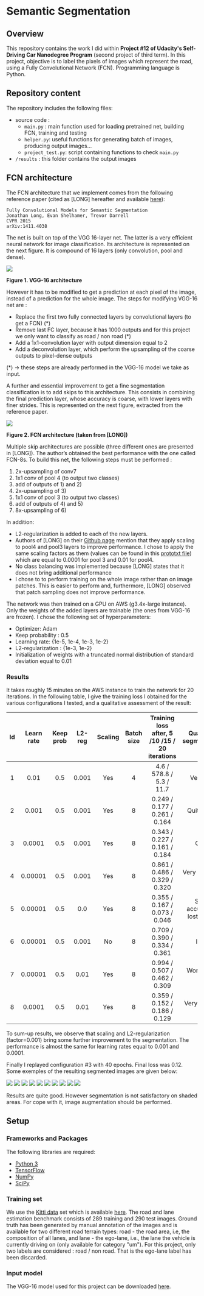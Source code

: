 ﻿# Semantic Segmentation

## Overview
This repository contains the work I did within **Project #12 of Udacity's Self-Driving Car Nanodegree Program** (second project of third term). In this project, objective is to label the pixels of images which represent the road, using a Fully Convolutional Network (FCN). Programming language is Python.

## Repository content
The repository includes the following files:

 - source code :
	 - `main.py` : main function used for loading pretrained net, building FCN, training and testing
	 - `helper.py`:  useful functions for generating batch of images, producing output images...
	- `project_test.py`: script containing functions to check `main.py`
- `/results` : this folder contains the output images  

## FCN architecture

The FCN architecture that we implement comes from the following reference paper (cited as [LONG] hereafter and available [here]( https://people.eecs.berkeley.edu/~jonlong/long_shelhamer_fcn.pdf)):

    Fully Convolutional Models for Semantic Segmentation
    Jonathan Long, Evan Shelhamer, Trevor Darrell
    CVPR 2015
    arXiv:1411.4038

The net is built on top of the VGG 16-layer net. The latter is a very efficient neural network for image classification. Its architecture is represented on the next figure. It is compound of 16 layers (only convolution, pool and dense).

![](./vgg16.png)

**Figure 1. VGG-16 architecture**

 However it has to be modified to get a prediction at each pixel of the image, instead of a prediction for the whole image.
The steps for modifying VGG-16 net are : 
-	Replace the first two fully connected layers by convolutional layers (to get a FCN) (*)
-	Remove last FC layer, because it has 1000 outputs and for this project we only want to classify as road / non road (*)
-	Add a 1x1-convolution layer with output dimension equal to 2
-	Add a deconvolution layer, which perform the upsampling of the coarse outputs to pixel-dense outputs

(*) -> these steps are already performed in the VGG-16 model we take as input. 

A further and essential improvement to get a fine segmentation classification is to add skips to this architecture. This consists in combining the final prediction layer, whose accuracy is coarse, with lower layers with finer strides. This is represented on the next figure, extracted from the reference paper.

![](./fcn.png)

**Figure 2. FCN architecture (taken from [LONG])**

Multiple skip architectures are possible (three different ones are presented in [LONG]). The author’s obtained the best performance with the one called FCN-8s. To build this net, the following steps must be performed :
1) 2x-upsampling of conv7
2) 1x1 conv of pool 4 (to output two classes)
3) add of outputs of 1) and 2)
4) 2x-upsampling of 3)
5) 1x1 conv of pool 3 (to output two classes)
6) add of outputs of 4) and 5)
7) 8x-upsampling of 6)

In addition:
- L2-regularization is added to each of the new layers. 
- Authors of [LONG] on their [Github page](https://github.com/shelhamer/fcn.berkeleyvision.org) mention that they apply scaling to pool4 and pool3 layers to improve performance. I chose to apply the same scaling factors as them (values can be found in this [prototxt file](https://github.com/shelhamer/fcn.berkeleyvision.org/blob/master/voc-fcn8s-atonce/train.prototxt)) which are equal to 0.0001 for pool 3 and 0.01 for pool4.
- No class balancing was implemented because [LONG] states that it does not bring additional performance
- I chose to to perform training on the whole image rather than on image patches. This is easier to perform and, furthermore, [LONG] observed that patch sampling does not improve performance.

The network was then trained on a GPU on AWS (g3.4x-large instance). Only the weights of the added layers are trainable (the ones from VGG-16 are frozen).
I chose the following set of hyperparameters:
-	Optimizer: Adam
-	Keep probability : 0.5
-	Learning rate: {1e-5, 1e-4, 1e-3, 1e-2}
-	L2-regularization : {1e-3, 1e-2}
-	Initialization of weights with a truncated normal distribution of standard deviation equal to 0.01


### Results
It takes roughly 15 minutes on the AWS instance to train the network for 20 iterations.
In the following table, I give the training loss I obtained for the various configurations I tested, and a qualitative assessment of the result:

| Id | Learn rate|Keep prob|L2-reg|Scaling|Batch size| Training loss after, 5 /10 /15 / 20 iterations| Quality of segmentation|
|:-----:|:-----:|:-----:|:-----:|:-----:|:-----:|:-----:|:--:|
|1|0.01|0.5|0.001|Yes|4| 4.6 / 578.8 / 5.3 / 11.7 | Very bad|
|2|0.001|0.5|0.001|Yes|8| 0.249 / 0.177 / 0.261 / 0.164 | Quite good |
|3|0.0001|0.5|0.001|Yes|8| 0.343 / 0.227 / 0.161 / 0.184 | Good |
|4|0.00001|0.5|0.001|Yes|8| 0.861 / 0.486 / 0.329 / 0.320 | Very similar to #3 |
|5|0.00001|0.5|0.0|Yes|8| 0.355 / 0.167 / 0.073 / 0.046 | Some accuracy is lost wrt #4|
|6|0.00001|0.5|0.001|No|8| 0.709 / 0.390 / 0.334 / 0.361 |Idem  |
|7|0.00001|0.5|0.01|Yes|8| 0.994 / 0.507 / 0.462 / 0.309  | Worse than #6 |
|8|0.0001|0.5|0.01|Yes|8| 0.359 / 0.152 / 0.186 / 0.129  | Very close to #3 |

To sum-up results, we observe that scaling and L2-regularization (factor=0.001) bring some further improvement to the segmentation. The performance is almost the same for learning rates equal to 0.001 and 0.0001.

Finally I replayed configuration #3 with 40 epochs. Final loss was 0.12. Some exemples of the resulting segmented images are given below:

![](./results/ex1.png)
![](./results/ex2.png)
![](./results/ex3.png)
![](./results/ex4.png)
![](./results/ex5.png)
![](./results/ex6.png)
![](./results/ex7.png)
![](./results/ex8.png)
![](./results/ex9.png)
![](./results/ex10.png)

Results are quite good. However segmentation is not satisfactory on shaded areas. For cope with it, image augmentation should be performed.

## Setup
### Frameworks and Packages
The following libraries are required:
 - [Python 3](https://www.python.org/)
 - [TensorFlow](https://www.tensorflow.org/)
 - [NumPy](http://www.numpy.org/)
 - [SciPy](https://www.scipy.org/)

### Training set
We use the [Kitti data](http://www.cvlibs.net/datasets/kitti/eval_road.php) set which is available [here]( http://www.cvlibs.net/download.php?file=data_road.zip). The road and lane estimation benchmark consists of 289 training and 290 test images. Ground truth has been generated by manual annotation of the images and is available for two different road terrain types: road - the road area, i.e, the composition of all lanes, and lane - the ego-lane, i.e., the lane the vehicle is currently driving on (only available for category "um"). 
For this project, only two labels are considered : road / non road. That is the ego-lane label has been discarded.

### Input model
The VGG-16 model used for this project can be downloaded [here]( https://s3-us-west-1.amazonaws.com/udacity-selfdrivingcar/vgg.zip).

